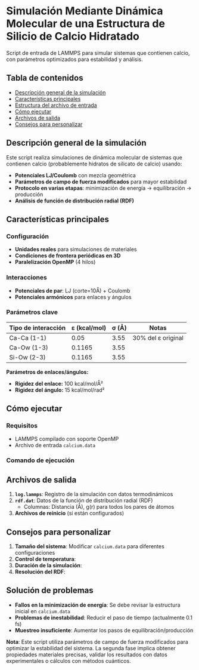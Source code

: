 # Simulación Mediante Dinámica Molecular de una Estructura de Silicio de Calcio Hidratado

Script de entrada de LAMMPS para simular sistemas que contienen calcio, con parámetros optimizados para estabilidad y análisis.

## Tabla de contenidos
- [Descripción general de la simulación](#descripción-general-de-la-simulación)
- [Características principales](#características-principales)
- [Estructura del archivo de entrada](#estructura-del-archivo-de-entrada)
- [Cómo ejecutar](#cómo-ejecutar)
- [Archivos de salida](#archivos-de-salida)
- [Consejos para personalizar](#consejos-para-personalizar)

## Descripción general de la simulación

Este script realiza simulaciones de dinámica molecular de sistemas que contienen calcio (probablemente hidratos de silicato de calcio) usando:
- **Potenciales LJ/Coulomb** con mezcla geométrica
- **Parámetros de campo de fuerza modificados** para mayor estabilidad
- **Protocolo en varias etapas**: minimización de energía → equilibración → producción
- **Análisis de función de distribución radial (RDF)**

## Características principales

### Configuración

- **Unidades reales** para simulaciones de materiales
- **Condiciones de frontera periódicas en 3D**
- **Paralelización OpenMP** (4 hilos)

### Interacciones

- **Potenciales de par**: LJ (corte=10Å) + Coulomb
- **Potenciales armónicos** para enlaces y ángulos

### Parámetros clave

| Tipo de interacción | ε (kcal/mol) | σ (Å) | Notas                |
|---------------------|--------------|-------|----------------------|
| Ca-Ca (1-1)         | 0.05         | 3.55  | 30% del ε original   |
| Ca-Ow (1-3)         | 0.1165       | 3.55  |                      |
| Si-Ow (2-3)         | 0.1165       | 3.55  |                      |

**Parámetros de enlaces/ángulos:**
- **Rigidez del enlace:** 100 kcal/mol/Å²
- **Rigidez del ángulo:** 15 kcal/mol/rad²

## Cómo ejecutar

### Requisitos
- LAMMPS compilado con soporte OpenMP
- Archivo de entrada `calcium.data`

### Comando de ejecución


## Archivos de salida

1. **`log.lammps`**: Registro de la simulación con datos termodinámicos
2. **`rdf.dat`**: Datos de la función de distribución radial (RDF)
   - Columnas: Distancia (Å), g(r) para todos los pares de átomos
3. **Archivos de reinicio** (si están configurados)

## Consejos para personalizar

1. **Tamaño del sistema**: Modificar `calcium.data` para diferentes configuraciones
2. **Control de temperatura**:
3. **Duración de la simulación**:
4. **Resolución del RDF**:

## Solución de problemas

- **Fallos en la minimización de energía**: Se debe revisar la estructura inicial en `calcium.data`
- **Problemas de inestabilidad**: Reducir el paso de tiempo (actualmente 0.1 fs)
- **Muestreo insuficiente**: Aumentar los pasos de equilibración/producción

**Nota**: Este script utiliza parámetros de campo de fuerza modificados para optimizar la estabilidad del sistema. La segunda fase implica obtener propiedades materiales precisas, validar los resultados con datos experimentales o cálculos con métodos cuánticos.



